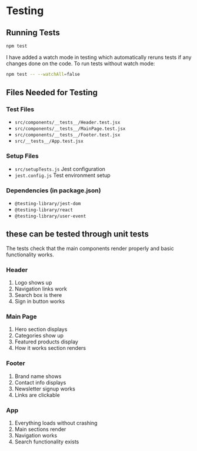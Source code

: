 # Testing

## Running Tests

```bash
npm test
```
I have added a watch mode in testing which automatically reruns tests  if any changes done on the code.
To run tests without watch mode:
```bash
npm test -- --watchAll=false
```

## Files Needed for Testing

### Test Files
- `src/components/__tests__/Header.test.jsx`
- `src/components/__tests__/MainPage.test.jsx` 
- `src/components/__tests__/Footer.test.jsx`
- `src/__tests__/App.test.jsx`

### Setup Files
- `src/setupTests.js` Jest configuration
- `jest.config.js`  Test environment setup

### Dependencies (in package.json)
- `@testing-library/jest-dom`
- `@testing-library/react`
- `@testing-library/user-event`

## these can be tested through unit tests

The tests check that the main components render properly and basic functionality works.

### Header
1. Logo shows up
2. Navigation links work
3. Search box is there
4. Sign in button works

### Main Page  
1. Hero section displays
2. Categories show up
3. Featured products display
4. How it works section renders

### Footer
1. Brand name shows
2. Contact info displays
3. Newsletter signup works
4. Links are clickable

### App
1. Everything loads without crashing
2. Main sections render
3. Navigation works
4. Search functionality exists
